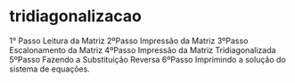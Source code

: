 # tridiagonalizacao

1° Passo
Leitura da Matriz
2ºPasso
Impressão da Matriz
3ºPasso
Escalonamento da Matriz
4ºPasso
Impressão da Matriz Tridiagonalizada
5ºPasso
Fazendo a Substituição Reversa
6ºPasso
Imprimindo a solução do sistema de equações.


